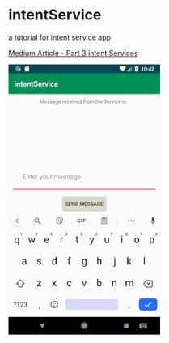 # intentService
a tutorial for intent service app

[Medium Article - Part 3 intent Services](https://medium.com/@shivamdhuria/learn-by-doing-android-services-and-intent-services-3-3-3674cb09a4d6)


![demo](1_qJ4YC99c-eiy3d2zbragpA.gif)

